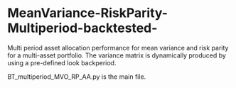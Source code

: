 # MeanVariance-RiskParity-Multiperiod-backtested-
Multi period asset allocation performance for mean variance and risk parity for a multi-asset portfolio.
The variance matrix is dynamically produced by using a pre-defined look backperiod. 

BT_multiperiod_MVO_RP_AA.py is the main file.
